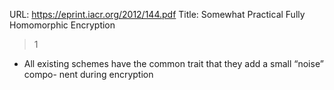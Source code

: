 URL: https://eprint.iacr.org/2012/144.pdf
Title: Somewhat Practical Fully Homomorphic Encryption

> 1

- All existing schemes have the common trait that they add a small “noise” compo- nent during encryption

